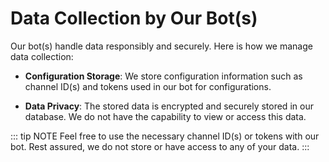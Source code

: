 # Data Collection by Our Bot(s)

Our bot(s) handle data responsibly and securely. Here is how we manage data collection:

- **Configuration Storage**: We store configuration information such as channel ID(s) and tokens used in our bot for configurations. 

- **Data Privacy**: The stored data is encrypted and securely stored in our database. We do not have the capability to view or access this data.

::: tip NOTE
Feel free to use the necessary channel ID(s) or tokens with our bot. Rest assured, we do not store or have access to any of your data.
:::
